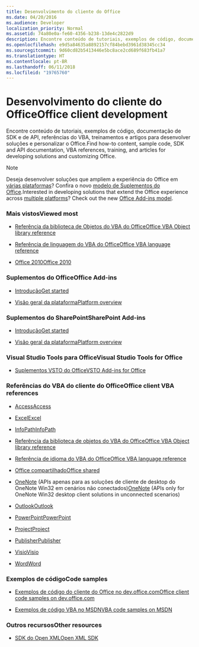 ```yaml
---
title: Desenvolvimento do cliente do Office
ms.date: 04/20/2016
ms.audience: Developer
localization_priority: Normal
ms.assetid: 74a80e0a-fe60-4356-b238-13de4c2822d9
description: Encontre conteúdo de tutoriais, exemplos de código, documentação de SDK e de API, referências do VBA, treinamentos e artigos para desenvolver soluções e personalizar o Office.
ms.openlocfilehash: e9d5a84635a8892157cf84bebd3961d38345cc34
ms.sourcegitcommit: 9d60cd82b5413446e5bc8ace2cd689f683fb41a7
ms.translationtype: HT
ms.contentlocale: pt-BR
ms.lasthandoff: 06/11/2018
ms.locfileid: "19765760"
---
```

# <a name="office-client-development"></a><span data-ttu-id="bd195-103">Desenvolvimento do cliente do Office</span><span class="sxs-lookup"><span data-stu-id="bd195-103">Office client development</span></span>

<span data-ttu-id="bd195-104">Encontre conteúdo de tutoriais, exemplos de código, documentação de SDK e de API, referências do VBA, treinamentos e artigos para desenvolver soluções e personalizar o Office.</span><span class="sxs-lookup"><span data-stu-id="bd195-104">Find how-to content, sample code, SDK and API documentation, VBA references, training, and articles for developing solutions and customizing Office.</span></span>
  
> [!NOTE]
> <span data-ttu-id="bd195-p101">Deseja desenvolver soluções que ampliem a experiência do Office em [várias plataformas](https://docs.microsoft.com/pt-BR/office/dev/add-ins/overview/office-add-in-availability)? Confira o novo [modelo de Suplementos do Office](https://docs.microsoft.com/pt-BR/office/dev/add-ins/overview/office-add-ins).</span><span class="sxs-lookup"><span data-stu-id="bd195-p101">Interested in developing solutions that extend the Office experience across [multiple platforms](https://docs.microsoft.com/pt-BR/office/dev/add-ins/overview/office-add-in-availability)? Check out the new [Office Add-ins model](https://docs.microsoft.com/pt-BR/office/dev/add-ins/overview/office-add-ins).</span></span> 
  
### <a name="viewed-most"></a><span data-ttu-id="bd195-107">Mais vistos</span><span class="sxs-lookup"><span data-stu-id="bd195-107">Viewed most</span></span>
  
- [<span data-ttu-id="bd195-108">Referência da biblioteca de Objetos do VBA do Office</span><span class="sxs-lookup"><span data-stu-id="bd195-108">Office VBA Object library reference</span></span>](https://msdn.microsoft.com/pt-BR/library/office/ff862474.aspx)
  
- [<span data-ttu-id="bd195-109">Referência de linguagem do VBA do Office</span><span class="sxs-lookup"><span data-stu-id="bd195-109">Office VBA language reference</span></span>](https://msdn.microsoft.com/pt-BR/library/office/gg264383.aspx)
  
- [<span data-ttu-id="bd195-110">Office 2010</span><span class="sxs-lookup"><span data-stu-id="bd195-110">Office 2010</span></span>](https://msdn.microsoft.com/pt-BR/library/office/cc313152%28v=office.12%29.aspx)
  
### <a name="office-add-ins"></a><span data-ttu-id="bd195-111">Suplementos do Office</span><span class="sxs-lookup"><span data-stu-id="bd195-111">Office Add-ins</span></span>
  
- [<span data-ttu-id="bd195-112">Introdução</span><span class="sxs-lookup"><span data-stu-id="bd195-112">Get started</span></span>](https://dev.office.com/getting-started/addins)
  
- [<span data-ttu-id="bd195-113">Visão geral da plataforma</span><span class="sxs-lookup"><span data-stu-id="bd195-113">Platform overview</span></span>](https://msdn.microsoft.com/pt-BR/library/office/jj220082.aspx)
  
### <a name="sharepoint-add-ins"></a><span data-ttu-id="bd195-114">Suplementos do SharePoint</span><span class="sxs-lookup"><span data-stu-id="bd195-114">SharePoint Add-ins</span></span>
  
- [<span data-ttu-id="bd195-115">Introdução</span><span class="sxs-lookup"><span data-stu-id="bd195-115">Get started</span></span>](https://dev.office.com/getting-started)
  
- [<span data-ttu-id="bd195-116">Visão geral da plataforma</span><span class="sxs-lookup"><span data-stu-id="bd195-116">Platform overview</span></span>](https://msdn.microsoft.com/pt-BR/library/office/fp179930.aspx)
  
### <a name="visual-studio-tools-for-office"></a><span data-ttu-id="bd195-117">Visual Studio Tools para Office</span><span class="sxs-lookup"><span data-stu-id="bd195-117">Visual Studio Tools for Office</span></span>
  
- [<span data-ttu-id="bd195-118">Suplementos VSTO do Office</span><span class="sxs-lookup"><span data-stu-id="bd195-118">VSTO Add-ins for Office</span></span>](https://msdn.microsoft.com/pt-BR/library/jj620922.aspx)
  
### <a name="office-client-vba-references"></a><span data-ttu-id="bd195-119">Referências do VBA do cliente do Office</span><span class="sxs-lookup"><span data-stu-id="bd195-119">Office client VBA references</span></span>
  
- [<span data-ttu-id="bd195-120">Access</span><span class="sxs-lookup"><span data-stu-id="bd195-120">Access</span></span>](https://msdn.microsoft.com/pt-BR/library/fp179695.aspx)
  
- [<span data-ttu-id="bd195-121">Excel</span><span class="sxs-lookup"><span data-stu-id="bd195-121">Excel</span></span>](https://msdn.microsoft.com/pt-BR/library/fp179694.aspx)
  
- [<span data-ttu-id="bd195-122">InfoPath</span><span class="sxs-lookup"><span data-stu-id="bd195-122">InfoPath</span></span>](https://msdn.microsoft.com/pt-BR/library/fp179694.aspx)
  
- [<span data-ttu-id="bd195-123">Referência da biblioteca de objetos do VBA do Office</span><span class="sxs-lookup"><span data-stu-id="bd195-123">Office VBA Object library reference</span></span>](https://msdn.microsoft.com/pt-BR/library/office/ff862474.aspx)
  
- [<span data-ttu-id="bd195-124">Referência de idioma do VBA do Office</span><span class="sxs-lookup"><span data-stu-id="bd195-124">Office VBA language reference</span></span>](https://msdn.microsoft.com/pt-BR/library/office/gg264383.aspx)
  
- [<span data-ttu-id="bd195-125">Office compartilhado</span><span class="sxs-lookup"><span data-stu-id="bd195-125">Office shared</span></span>](https://msdn.microsoft.com/pt-BR/library/hh872753.aspx)
  
- <span data-ttu-id="bd195-126">[OneNote](https://msdn.microsoft.com/pt-BR/library/jj680121.aspx) (APIs apenas para as soluções de cliente de desktop do OneNote Win32 em cenários não conectados)</span><span class="sxs-lookup"><span data-stu-id="bd195-126">[OneNote](https://msdn.microsoft.com/pt-BR/library/jj680121.aspx) (APIs only for OneNote Win32 desktop client solutions in unconnected scenarios)</span></span> 
  
- [<span data-ttu-id="bd195-127">Outlook</span><span class="sxs-lookup"><span data-stu-id="bd195-127">Outlook</span></span>](https://msdn.microsoft.com/pt-BR/library/fp161224.aspx)
  
- [<span data-ttu-id="bd195-128">PowerPoint</span><span class="sxs-lookup"><span data-stu-id="bd195-128">PowerPoint</span></span>](https://msdn.microsoft.com/pt-BR/library/fp161225.aspx)
  
- [<span data-ttu-id="bd195-129">Project</span><span class="sxs-lookup"><span data-stu-id="bd195-129">Project</span></span>](https://msdn.microsoft.com/pt-BR/library/fp161358.aspx)
  
- [<span data-ttu-id="bd195-130">Publisher</span><span class="sxs-lookup"><span data-stu-id="bd195-130">Publisher</span></span>](https://msdn.microsoft.com/pt-BR/library/jj684499.aspx)
  
- [<span data-ttu-id="bd195-131">Visio</span><span class="sxs-lookup"><span data-stu-id="bd195-131">Visio</span></span>](https://msdn.microsoft.com/pt-BR/library/fp161226.aspx)
  
- [<span data-ttu-id="bd195-132">Word</span><span class="sxs-lookup"><span data-stu-id="bd195-132">Word</span></span>](https://msdn.microsoft.com/pt-BR/library/fp179696.aspx)
  
### <a name="code-samples"></a><span data-ttu-id="bd195-133">Exemplos de código</span><span class="sxs-lookup"><span data-stu-id="bd195-133">Code samples</span></span>
  
- [<span data-ttu-id="bd195-134">Exemplos de código do cliente do Office no dev.office.com</span><span class="sxs-lookup"><span data-stu-id="bd195-134">Office client code samples on dev.office.com</span></span>](https://dev.office.com/code-samples)
  
- [<span data-ttu-id="bd195-135">Exemplos de código VBA no MSDN</span><span class="sxs-lookup"><span data-stu-id="bd195-135">VBA code samples on MSDN</span></span>](https://code.msdn.microsoft.com/office/site/search?query=VBA&amp;f%5B0%5D.Value=VBA&amp;f%5B0%5D.Type=SearchText&amp;ac=4)
  
### <a name="other-resources"></a><span data-ttu-id="bd195-136">Outros recursos</span><span class="sxs-lookup"><span data-stu-id="bd195-136">Other resources</span></span>
  
- [<span data-ttu-id="bd195-137">SDK do Open XML</span><span class="sxs-lookup"><span data-stu-id="bd195-137">Open XML SDK</span></span>](http://msdn.microsoft.com/library/f6a9ae68-7989-4208-97f5-3c945137a0ab%28Office.15%29.aspx)
  

